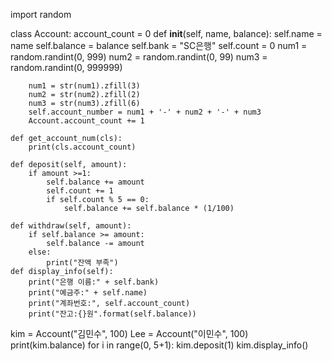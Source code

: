import random

class Account:
    account_count = 0
    def __init__(self, name, balance):
        self.name = name
        self.balance = balance
        self.bank = "SC은행"
        self.count = 0
        num1 = random.randint(0, 999)
        num2 = random.randint(0, 99)
        num3 = random.randint(0, 999999)

        num1 = str(num1).zfill(3)
        num2 = str(num2).zfill(2)
        num3 = str(num3).zfill(6)
        self.account_number = num1 + '-' + num2 + '-' + num3
        Account.account_count += 1

    def get_account_num(cls):
        print(cls.account_count)

    def deposit(self, amount):
        if amount >=1:
            self.balance += amount
            self.count += 1
            if self.count % 5 == 0:
                self.balance += self.balance * (1/100)
            
    def withdraw(self, amount):
        if self.balance >= amount:
            self.balance -= amount
        else:
            print("잔액 부족")
    def display_info(self):
        print("은행 이름:" + self.bank)
        print("예금주:" + self.name)
        print("계좌번호:", self.account_count)
        print("잔고:{}원".format(self.balance))

kim = Account("김민수", 100)
Lee = Account("이민수", 100)
print(kim.balance)
for i in range(0, 5+1):
    kim.deposit(1)
kim.display_info()
